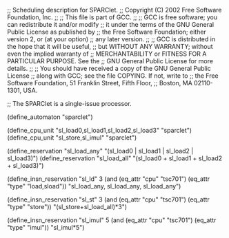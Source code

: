 ;; Scheduling description for SPARClet.
;;   Copyright (C) 2002 Free Software Foundation, Inc.
;;
;; This file is part of GCC.
;;
;; GCC is free software; you can redistribute it and/or modify
;; it under the terms of the GNU General Public License as published by
;; the Free Software Foundation; either version 2, or (at your option)
;; any later version.
;;
;; GCC is distributed in the hope that it will be useful,
;; but WITHOUT ANY WARRANTY; without even the implied warranty of
;; MERCHANTABILITY or FITNESS FOR A PARTICULAR PURPOSE.  See the
;; GNU General Public License for more details.
;;
;; You should have received a copy of the GNU General Public License
;; along with GCC; see the file COPYING.  If not, write to
;; the Free Software Foundation, 51 Franklin Street, Fifth Floor,
;; Boston, MA 02110-1301, USA.

;; The SPARClet is a single-issue processor.

(define_automaton "sparclet")

(define_cpu_unit "sl_load0,sl_load1,sl_load2,sl_load3" "sparclet")
(define_cpu_unit "sl_store,sl_imul" "sparclet")

(define_reservation "sl_load_any" "(sl_load0 | sl_load1 | sl_load2 | sl_load3)")
(define_reservation "sl_load_all" "(sl_load0 + sl_load1 + sl_load2 + sl_load3)")

(define_insn_reservation "sl_ld" 3
  (and (eq_attr "cpu" "tsc701")
   (eq_attr "type" "load,sload"))
  "sl_load_any, sl_load_any, sl_load_any")

(define_insn_reservation "sl_st" 3
  (and (eq_attr "cpu" "tsc701")
    (eq_attr "type" "store"))
  "(sl_store+sl_load_all)*3")

(define_insn_reservation "sl_imul" 5
  (and (eq_attr "cpu" "tsc701")
    (eq_attr "type" "imul"))
  "sl_imul*5")
